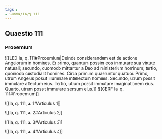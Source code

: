 ```yaml
---
tags : 
- Summa/Ia/q.111
---
```


## Quaestio 111

### Prooemium

![[LEO Ia, q. 111#Prooemium|Deinde considerandum est de actione Angelorum in homines. Et primo, quantum possint eos immutare sua virtute naturali; secundo, quomodo mittantur a Deo ad ministerium hominum; tertio, quomodo custodiant homines. Circa primum quaeruntur quatuor. Primo, utrum Angelus possit illuminare intellectum hominis. Secundo, utrum possit immutare affectum eius. Tertio, utrum possit immutare imaginationem eius. Quarto, utrum possit immutare sensum eius.]]
![[CERF Ia, q. 111#Prooemium]]

![[Ia, q. 111, a. 1#Articulus 1]]

![[Ia, q. 111, a. 2#Articulus 2]]

![[Ia, q. 111, a. 3#Articulus 3]]

![[Ia, q. 111, a. 4#Articulus 4]]

